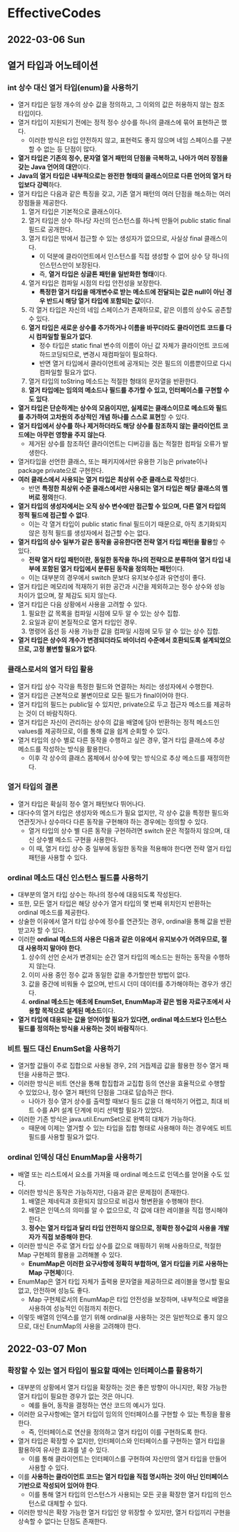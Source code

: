 # EffectiveCodes
## 2022-03-06 Sun

## 열거 타입과 어노테이션
### int 상수 대신 열거 타입(enum)을 사용하기
* 열거 타입은 일정 개수의 상수 값을 정의하고, 그 이외의 값은 허용하지 않는 참조 타입이다.
* 열거 타입이 지원되기 전에는 정적 정수 상수를 하나의 클래스에 묶어 표현하곤 했다.
  * 이러한 방식은 타입 안전하지 않고, 표현력도 좋지 않으며 네임 스페이스를 구분할 수 없는 등 단점이 많다.
* **열거 타입은 기존의 정수, 문자열 열거 패턴의 단점을 극복하고, 나아가 여러 장점을 갖는 Java 언어의 대안**이다.
* **Java의 열거 타입은 내부적으로는 완전한 형태의 클래스이므로 다른 언어의 열거 타입보다 강력**하다.
* 열거 타입은 다음과 같은 특징을 갖고, 기존 열거 패턴의 여러 단점을 해소하는 여러 장점들을 제공한다.
  1. 열거 타입은 기본적으로 클래스이다.
  2. 열거 타입은 상수 하나당 자신의 인스턴스를 하나씩 만들어 public static final 필드로 공개한다.
  3. 열거 타입은 밖에서 접근할 수 있는 생성자가 없으므로, 사실상 final 클래스이다.
     * 이 덕분에 클라이언트에서 인스턴스를 직접 생성할 수 없어 상수 당 하나의 인스턴스만이 보장된다.
     * 즉, **열거 타입은 싱글톤 패턴을 일반화한 형태**이다.
  4. 열거 타입은 컴파일 시점의 타입 안전성을 보장한다.
     * **특정한 열거 타입을 매개변수로 받는 메소드에 전달되는 값은 null이 아닌 경우 반드시 해당 열거 타입에 포함되는 값**이다.
  5. 각 열거 타입은 자신의 네임 스페이스가 존재하므로, 같은 이름의 상수도 공존할 수 있다.
  6. **열거 타입은 새로운 상수를 추가하거나 이름을 바꾸더라도 클라이언트 코드를 다시 컴파일할 필요가 없다**.
     * 정수 타입은 static final 변수의 이름이 아닌 값 자체가 클라이언트 코드에 하드코딩되므로, 변경시 재컴파일이 필요하다.
     * 반면 열거 타입에서 클라이언트에 공개되는 것은 필드의 이름뿐이므로 다시 컴파일할 필요가 없다.
  7. 열거 타입의 toString 메소드는 적절한 형태의 문자열을 반환한다.
  8. **열거 타입에는 임의의 메소드나 필드를 추가할 수 있고, 인터페이스를 구현할 수도 있다**.
* **열거 타입은 단순하게는 상수의 모음이지만, 실제로는 클래스이므로 메소드와 필드를 추가하여 고차원의 추상적인 개념 하나를 스스로 표현**할 수 있다.
* **열거 타입에서 상수를 하나 제거하더라도 해당 상수를 참조하지 않는 클라이언트 코드에는 아무런 영향을 주지 않는다**.
  * 제거된 상수를 참조하던 클라이언트는 디버깅을 돕는 적절한 컴파일 오류가 발생한다.
* 열거타입을 선언한 클래스, 또는 패키지에서만 유용한 기능은 private이나 package private으로 구현한다.
* **여러 클래스에서 사용되는 열거 타입은 최상위 수준 클래스로 작성**한다.
  * 반면 **특정한 최상위 수준 클래스에서만 사용되는 열거 타입은 해당 클래스의 멤버로 정의**한다.
* **열거 타입의 생성자에서는 오직 상수 변수에만 접근할 수 있으며, 다른 열거 타입의 정적 필드에 접근할 수 없다**.
  * 이는 각 열거 타입이 public static final 필드이기 때문으로, 아직 초기화되지 않은 정적 필드를 생성자에서 접근할 수는 없다.
* **열거 타입의 상수 일부가 같은 동작을 공유한다면 전략 열거 타입 패턴을 활용**할 수 있다.
  * **전략 열거 타입 패턴이란, 동일한 동작을 하나의 전략으로 분류하여 열거 타입 내부에 포함된 열거 타입에서 분류된 동작을 정의하는 패턴**이다.
  * 이는 대부분의 경우에서 switch 문보다 유지보수성과 유연성이 좋다.
* 열거 타입은 메모리에 적재하기 위한 공간과 시간을 제외하고는 정수 상수와 성능 차이가 없으며, 잘 체감도 되지 않는다.
* 열거 타입은 다음 상황에서 사용을 고려할 수 있다.
  1. 필요한 값 목록을 컴파일 시점에 모두 알 수 있는 상수 집합.
  2. 요일과 같이 본질적으로 열거 타입인 경우.
  3. 명령어 옵션 등 사용 가능한 값을 컴파일 시점에 모두 알 수 있는 상수 집합.
* **열거 타입은 상수의 개수가 변경되더라도 바이너리 수준에서 호환되도록 설계되었으므로, 고정 불변할 필요가 없다**.

### 클래스로서의 열거 타입 활용
* 열거 타입 상수 각각을 특정한 필드와 연결하는 처리는 생성자에서 수행한다.
* 열거 타입은 근본적으로 불변이므로 모든 필드가 final이어야 한다.
* 열거 타입의 필드는 public일 수 있지만, private으로 두고 접근자 메소드를 제공하는 것이 더 바람직하다.
* 열거 타입은 자신이 관리하는 상수의 값을 배열에 담아 반환하는 정적 메소드인 values를 제공하므로, 이를 통해 값을 쉽게 순회할 수 있다.
* 열거 타입의 상수 별로 다른 동작을 수행하고 싶은 경우, 열거 타입 클래스에 추상 메소드를 작성하는 방식을 활용한다.
  * 이후 각 상수의 클래스 몸체에서 상수에 맞는 방식으로 추상 메소드를 재정의한다.

### 열거 타입의 결론
* 열거 타입은 확실히 정수 열거 패턴보다 뛰어나다.
* 대다수의 열거 타입은 생성자와 메소드가 필요 없지만, 각 상수 값을 특정한 필드와 연관짓거나 상수마다 다른 동작을 구현해야 하는 경우에는 정의할 수 있다.
  * 열거 타입의 상수 별 다른 동작을 구현하려면 switch 문은 적절하지 않으며, 대신 상수별 메소드 구현을 사용한다.
  * 이 때, 열거 타입 상수 중 일부에 동일한 동작을 적용해야 한다면 전략 열거 타입 패턴을 사용할 수 있다.

### ordinal 메소드 대신 인스턴스 필드를 사용하기
* 대부분의 열거 타입 상수는 하나의 정수에 대응되도록 작성된다.
* 또한, 모든 열거 타입은 해당 상수가 열거 타입의 몇 번째 위치인지 반환하는 ordinal 메소드를 제공한다.
* 상술한 이유에서 열거 타입 상수에 정수를 연관짓는 경우, ordinal을 통해 값을 반환받고자 할 수 있다.
* 이러한 **ordinal 메소드의 사용은 다음과 같은 이유에서 유지보수가 어려우므로, 절대 사용하지 말아야 한다**.
  1. 상수의 선언 순서가 변경되는 순간 열거 타입의 메소드는 원하는 동작을 수행하지 않는다.
  2. 이미 사용 중인 정수 값과 동일한 값을 추가할만한 방법이 없다.
  3. 값을 중간에 비워둘 수 없으며, 반드시 더미 데이터를 추가해야하는 경우가 생긴다.
  4. **ordinal 메소드는 애초에 EnumSet, EnumMap과 같은 범용 자료구조에서 사용할 목적으로 설계된 메소드**이다.
* **열거 타입에 대응되는 값을 얻어야할 필요가 있다면, ordinal 메소드보다 인스턴스 필드를 정의하는 방식을 사용하는 것이 바람직**하다.

### 비트 필드 대신 EnumSet을 사용하기
* 열거할 값들이 주로 집합으로 사용될 경우, 2의 거듭제곱 값을 활용한 정수 열거 패턴을 사용하곤 했다.
* 이러한 방식은 비트 연산을 통해 합집합과 교집합 등의 연산을 효율적으로 수행할 수 있었으나, 정수 열거 패턴의 단점을 그대로 답습하곤 한다.
  * 나아가 정수 열거 상수를 출력할 때보다 필드 값을 더 해석하기 어렵고, 최대 비트 수를 API 설계 단계에 미리 선택할 필요가 있었다.
* 이러한 기존 방식은 java.util.EnumSet으로 완벽히 대체가 가능하다.
  * 때문에 이제는 열거할 수 있는 타입을 집합 형태로 사용해야 하는 경우에도 비트 필드를 사용할 필요가 없다.

### ordinal 인덱싱 대신 EnumMap을 사용하기
* 배열 또는 리스트에서 요소를 가져올 때 ordinal 메소드로 인덱스를 얻어올 수도 있다.
* 이러한 방식은 동작은 가능하지만, 다음과 같은 문제점이 존재한다.
  1. 배열은 제네릭과 호환되지 않으므로 비검사 형변환을 수행해야 한다.
  2. 배열은 인덱스의 의미를 알 수 없으므로, 각 값에 대한 레이블을 직접 명시해야 한다.
  3. **정수는 열거 타입과 달리 타입 안전하지 않으므로, 정확한 정수값의 사용을 개발자가 직접 보증해야 한다**.
* 이러한 방식은 주로 열거 타입 상수를 값으로 매핑하기 위해 사용하므로, 적절한 Map 구현체의 활용을 고려해볼 수 있다.
  * **EnumMap은 이러한 요구사항에 정확히 부합하며, 열거 타입을 키로 사용하는 Map 구현체**이다.
* EnumMap은 열거 타입 자체가 출력용 문자열을 제공하므로 레이블을 명시할 필요 없고, 안전하며 성능도 좋다.
  * Map 구현체로서의 EnumMap은 타입 안전성을 보장하며, 내부적으로 배열을 사용하여 성능적인 이점까지 취한다.
* 이렇듯 배열의 인덱스를 얻기 위해 ordinal을 사용하는 것은 일반적으로 좋지 않으므로, 대신 EnumMap의 사용을 고려해야 한다.

## 2022-03-07 Mon
### 확장할 수 있는 열거 타입이 필요할 때에는 인터페이스를 활용하기
* 대부분의 상황에서 열거 타입을 확장하는 것은 좋은 방향이 아니지만, 확장 가능한 열거 타입이 필요한 경우가 없는 것은 아니다.
  * 예를 들어, 동작을 결정하는 연산 코드의 예시가 있다.
* 이러한 요구사항에는 열거 타입이 임의의 인터페이스를 구현할 수 있는 특징을 활용한다.
  * 즉, 인터페이스로 연산을 정의하고 열거 타입이 이를 구현하도록 한다.
* 열거 타입은 확장할 수 없지만, 인터페이스와 인터페이스를 구현하는 열거 타입을 활용하여 유사한 효과를 낼 수 있다.
  * 이를 통해 클라이언트는 인터페이스를 구현하여 자신만의 열거 타입을 만들어 사용할 수 있다.
* 이를 **사용하는 클라이언트 코드는 열거 타입을 직접 명시하는 것이 아닌 인터페이스 기반으로 작성되어 있어야 한다**. 
  * 이를 통해 열거 타입의 인스턴스가 사용되는 모든 곳을 확장한 열거 타입의 인스턴스로 대체할 수 있다.
* 이러한 방식은 확장 가능한 열거 타입인 양 위장할 수 있지만, 열거 타입끼리 구현을 상속할 수 없다는 단점도 존재한다.